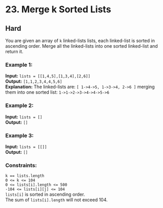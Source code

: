 # 23. Merge k Sorted Lists

## Hard

You are given an array of `k` linked-lists lists, each linked-list is sorted in ascending order.
Merge all the linked-lists into one sorted linked-list and return it.

### Example 1:  
**Input:** `lists = [[1,4,5],[1,3,4],[2,6]]`  
**Output:** `[1,1,2,3,4,4,5,6]`  
**Explanation:** The linked-lists are: `[ 1->4->5, 1->3->4, 2->6 ]` merging them into one sorted list: 
`1->1->2->3->4->4->5->6`

### Example 2:  
**Input:** `lists = []`  
**Output:** `[]`  

### Example 3:  
**Input:** `lists = [[]]`  
**Output:** `[]`  

### Constraints:
`k == lists.length`  
`0 <= k <= 104`  
`0 <= lists[i].length <= 500`  
`-104 <= lists[i][j] <= 104`  
`lists[i]` is sorted in ascending order.  
The sum of `lists[i].length` will not exceed 104.  